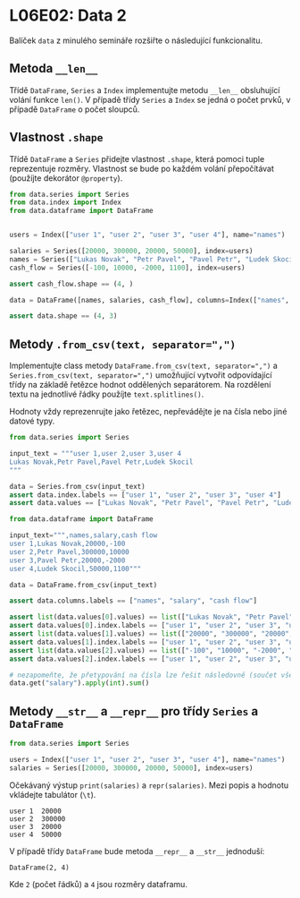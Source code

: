 # L06E02: Data 2
Balíček `data` z minulého semináře rozšiřte o následující funkcionalitu.

## Metoda `__len__`
Třídě `DataFrame`, `Series` a `Index` implementujte metodu `__len__` obsluhující volání funkce `len()`. V případě třídy `Series` a `Index` se jedná o počet prvků, v případě `DataFrame` o počet sloupců.

## Vlastnost `.shape`
Třídě `DataFrame` a `Series` přidejte vlastnost `.shape`, která pomoci tuple reprezentuje rozměry. Vlastnost se bude po každém volání přepočítávat (použíjte dekorátor `@property`).

```python
from data.series import Series
from data.index import Index
from data.dataframe import DataFrame


users = Index(["user 1", "user 2", "user 3", "user 4"], name="names")

salaries = Series([20000, 300000, 20000, 50000], index=users)
names = Series(["Lukas Novak", "Petr Pavel", "Pavel Petr", "Ludek Skocil"], index=users)
cash_flow = Series([-100, 10000, -2000, 1100], index=users)

assert cash_flow.shape == (4, )

data = DataFrame([names, salaries, cash_flow], columns=Index(["names", "salary", "cash flow"]))

assert data.shape == (4, 3)
```

## Metody `.from_csv(text, separator=",")`
Implementujte class metody `DataFrame.from_csv(text, separator=",")` a `Series.from_csv(text, separator=",")` umožňující vytvořit odpovídající třídy na základě řetězce hodnot oddělených separátorem. Na rozdělení textu na jednotlivé řádky použíjte `text.splitlines()`.

Hodnoty vždy reprezenrujte jako řetězec, nepřevádějte je na čísla nebo jiné datové typy.

```python
from data.series import Series

input_text = """user 1,user 2,user 3,user 4
Lukas Novak,Petr Pavel,Pavel Petr,Ludek Skocil
"""

data = Series.from_csv(input_text)
assert data.index.labels == ["user 1", "user 2", "user 3", "user 4"]
assert data.values == ["Lukas Novak", "Petr Pavel", "Pavel Petr", "Ludek Skocil"]
```

```python
from data.dataframe import DataFrame

input_text=""",names,salary,cash flow
user 1,Lukas Novak,20000,-100
user 2,Petr Pavel,300000,10000
user 3,Pavel Petr,20000,-2000
user 4,Ludek Skocil,50000,1100"""

data = DataFrame.from_csv(input_text)

assert data.columns.labels == ["names", "salary", "cash flow"]

assert list(data.values[0].values) == list(["Lukas Novak", "Petr Pavel", "Pavel Petr", "Ludek Skocil"])
assert data.values[0].index.labels == ["user 1", "user 2", "user 3", "user 4"]
assert list(data.values[1].values) == list(["20000", "300000", "20000", "50000"])
assert data.values[1].index.labels == ["user 1", "user 2", "user 3", "user 4"]
assert list(data.values[2].values) == list(["-100", "10000", "-2000", "1100"]))
assert data.values[2].index.labels == ["user 1", "user 2", "user 3", "user 4"]

# nezapomeňte, že přetypování na čísla lze řešit následovně (součet všech platů)
data.get("salary").apply(int).sum()
```

## Metody `__str__` a `__repr__` pro třídy `Series` a `DataFrame`

```python
from data.series import Series

users = Index(["user 1", "user 2", "user 3", "user 4"], name="names")
salaries = Series([20000, 300000, 20000, 50000], index=users)
```

Očekávaný výstup `print(salaries)` a `repr(salaries)`. Mezi popis a hodnotu vkládejte tabulátor (`\t`).

```
user 1  20000
user 2  300000
user 3  20000
user 4  50000
```

V případě třídy `DataFrame` bude metoda `__repr__` a `__str__` jednoduší:

```
DataFrame(2, 4)
```

Kde `2` (počet řádků) a `4` jsou rozměry dataframu.